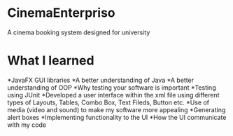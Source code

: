 # CinemaEnterpriso
A cinema booking system designed for university

# What I learned
*JavaFX GUI libraries
*A better understanding of Java
*A better understanding of OOP
*Why testing your software is important
*Testing using JUnit
*Developed a user interface within the xml file using different types of Layouts, Tables,
Combo Box, Text Fileds, Button etc.
*Use of media (video and sound) to make my software more appealing
*Generating alert boxes
*Implementing functionality to the UI
*How the UI communicate with my code
